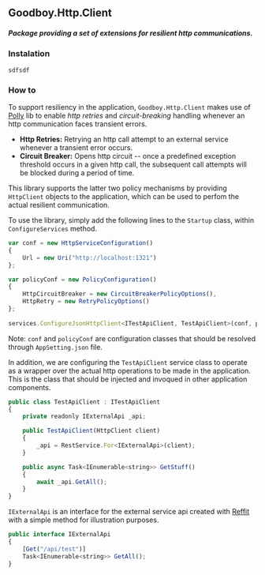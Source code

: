## Goodboy.Http.Client

##### Package providing a set of extensions for resilient http communications.

### Instalation

```sdfsdf```

### How to

To support resiliency in the application, `Goodboy.Http.Client` makes use of [Polly](https://github.com/App-vNext/Polly)
lib to enable *http retries* and *circuit-breaking* handling whenever an  http communication faces transient errors.

- **Http Retries:** Retrying an http call attempt to an external service whenever a transient error occurs.
- **Circuit Breaker:** Opens http circuit -- once a predefined exception threshold occurs in a given http call, the subsequent call attempts will be blocked during a period of time.

This library supports the latter two policy mechanisms by providing `HttpClient` objects to the application,  which can be used to perfom the actual resilient communication.

To use the library, simply add the following lines to the `Startup` class, within `ConfigureServices` method.

```javascript
var conf = new HttpServiceConfiguration()
{
    Url = new Uri("http://localhost:1321")
};

var policyConf = new PolicyConfiguration()
{
    HttpCircuitBreaker = new CircuitBreakerPolicyOptions(),
    HttpRetry = new RetryPolicyOptions()
};
      
services.ConfigureJsonHttpClient<ITestApiClient, TestApiClient>(conf, policyConf);
```

Note: `conf` and `policyConf` are configuration classes that should be resolved through `AppSetting.json` file. 

In addition, we are configuring the `TestApiClient` service class to operate as a wrapper over the actual http operations to be made in the application. This is the class that should be injected and invoqued in other application components.

```javascript
public class TestApiClient : ITestApiClient
{
    private readonly IExternalApi _api;

    public TestApiClient(HttpClient client)
    {
        _api = RestService.For<IExternalApi>(client);
    }

    public async Task<IEnumerable<string>> GetStuff()
    {
        await _api.GetAll();
    }
}
```

`IExternalApi` is an interface for the external service api created with [Reffit](https://github.com/reactiveui/refit) with a simple method for illustration purposes.

```javascript
public interface IExternalApi
{
    [Get("/api/test")]
    Task<IEnumerable<string>> GetAll();
}
```